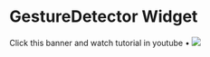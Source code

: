 # GestureDetector Widget

Click this banner and watch tutorial in youtube • [![](https://cdn.dribbble.com/userupload/16188428/file/original-a47e2d898de93c92939b861674f14973.png?resize=1024x576)](https://youtu.be/W00ahNudrGo?si=EMpYWOV8rHOIZYbx)
